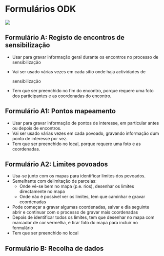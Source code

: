 # Formulários ODK

![](../.gitbook/assets/sensibilizacao.png)

## Formulário A: Registo de encontros de sensibilização

* Usar para gravar informação geral durante os encontros no processo de sensibilização
* Vai ser usado várias vezes em cada sitio onde haja actividades de 

  sensibilização

* Tem que ser preenchido no fim do encontro, porque requere uma foto dos participantes e as coordenadas do encontro.

## Formulário A1: Pontos mapeamento

* Usar para gravar informação de pontos de interesse, em particular antes ou depois de encontros.
* Vai ser usado várias vezes em cada povoado, gravando informação dum ponto de interesse por vez.
* Tem que ser preenchido no local, porque requere uma foto e as coordenadas.

## Formulário A2: Limites povoados

* Usa-se junto com os mapas para identificar limites dos povoados.
* Semelhante com delimitação de parcelas:
  * Onde vê-se bem no mapa \(p.e. rios\), desenhar os limites directamente no mapa
  * Onde não é possível ver os limites, tem que caminhar e gravar coordenadas
* Pode começar a gravar algumas coordenadas, salvar e dia seguinte abrir e continuar com o processo de gravar mais coordenadas
* Depois de identificar todos os limites, tem que desenhar no mapa com marcador de cor vermelha, e tirar foto do mapa para incluir no formulário
* Tem que ser preenchido no local

## Formulário B: Recolha de dados


